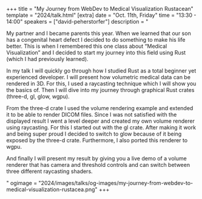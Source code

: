 +++
title = "My Journey from WebDev to Medical Visualization Rustacean"
template = "2024/talk.html"
[extra]
  date = "Oct. 11th, Friday"
  time = "13:30 - 14:00"
  speakers = ["david-peherstorfer"]
  description = "<p>My partner and I became parents this year. When we learned that our son has a congenital heart defect I decided to do something to make his life better. This is when I remembered this one class about “Medical Visualization” and I decided to start my journey into this field using Rust (which I had previously learned).</p><p>In my talk I will quickly go through how I studied Rust as a total beginner yet experienced developer. I will present how volumetric medical data can be rendered in 3D. For this, I used a raycasting technique which I will show you the basics of. Then I will dive into my journey through graphical Rust crates (three-d, gl, glow, wgpu).</p><p>From the three-d crate I used the volume rendering example and extended it to be able to render DICOM files. Since I was not satisfied with the displayed result I went a level deeper and created my own volume renderer using raycasting. For this I started out with the gl crate. After making it work and being super proud I decided to switch to glow because of it being exposed by the three-d crate. Furthermore, I also ported this renderer to wgpu.</p><p>And finally I will present my result by giving you a live demo of a volume renderer that has camera and threshold controls and can switch between three different raycasting shaders.</p>"
  ogimage = "2024/images/talks/og-images/my-journey-from-webdev-to-medical-visualization-rustacea.png"
+++
